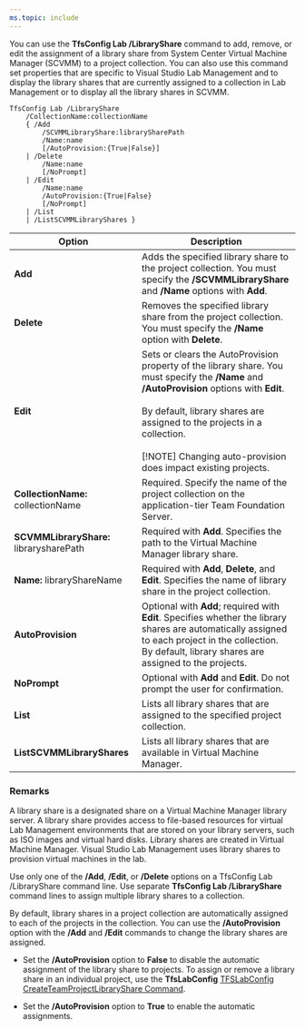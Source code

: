 ```yaml
---
ms.topic: include
---
```


You can use the **TfsConfig Lab /LibraryShare** command to add, remove, or edit the assignment
of a library share from System Center Virtual Machine Manager (SCVMM) to a project collection.
You can also use this command set properties that are specific to Visual Studio Lab Management
and to display the library shares that are currently assigned to a collection in Lab Management or to display all the library shares in SCVMM.

	TfsConfig Lab /LibraryShare
		/CollectionName:collectionName
		{ /Add 
		    /SCVMMLibraryShare:librarySharePath 
		    /Name:name 
		    [/AutoProvision:{True|False}]
		| /Delete 
		    /Name:name 
		    [/NoPrompt]
		| /Edit 
		    /Name:name 
		    /AutoProvision:{True|False} 
		    [/NoPrompt]
		| /List
		| /ListSCVMMLibraryShares }

|Option|Description|
|---|---|
|**Add**|Adds the specified library share to the project collection. You must specify the **/SCVMMLibraryShare** and **/Name** options with **Add**.|
|**Delete**|Removes the specified library share from the project collection. You must specify the **/Name** option with **Delete**.|
|**Edit**|Sets or clears the AutoProvision property of the library share. You must specify the **/Name** and **/AutoProvision** options with **Edit**.<br /><br />By default, library shares are assigned to the projects in a collection.<br /><br /> [!NOTE] Changing auto-provision does impact existing projects.|
|**CollectionName:** collectionName|Required. Specify the name of the project collection on the application-tier Team Foundation Server.|
|**SCVMMLibraryShare:** librarysharePath|Required with **Add**. Specifies the path to the Virtual Machine Manager library share.|
|**Name:** libraryShareName|Required with **Add**, **Delete**, and **Edit**. Specifies the name of library share in the project collection.|
|**AutoProvision**|Optional with **Add**; required with **Edit**. Specifies whether the library shares are automatically assigned to each project in the collection. By default, library shares are assigned to the projects.|
|**NoPrompt**|Optional with **Add** and **Edit**. Do not prompt the user for confirmation.|
|**List**|Lists all library shares that are assigned to the specified project collection.|
|**ListSCVMMLibraryShares**|Lists all library shares that are available in Virtual Machine Manager.|

### Remarks

A library share is a designated share on a Virtual Machine Manager library server.
A library share provides access to file-based resources for virtual Lab Management environments that are stored on your library servers,
such as ISO images and virtual hard disks.
Library shares are created in Virtual Machine Manager.
Visual Studio Lab Management uses library shares to provision virtual machines in the lab.

Use only one of the **/Add**, **/Edit**, or **/Delete** options on a TfsConfig Lab /LibraryShare command line.
Use separate **TfsConfig Lab /LibraryShare** command lines to assign multiple library shares to a collection.

By default, library shares in a project collection are automatically assigned to each of the projects in the collection.
You can use the **/AutoProvision** option with the **/Add** and **/Edit** commands to change the library shares are assigned.

-   Set the **/AutoProvision** option to **False** to disable the automatic assignment of the library share to projects.
To assign or remove a library share in an individual project,
use the **TfsLabConfig** [TFSLabConfig CreateTeamProjectLibraryShare Command](createteamprojectlibraryshare.md).

-   Set the **/AutoProvision** option to **True** to enable the automatic assignments.
